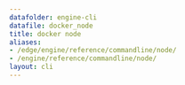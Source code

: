 ```yaml
---
datafolder: engine-cli
datafile: docker_node
title: docker node
aliases:
- /edge/engine/reference/commandline/node/
- /engine/reference/commandline/node/
layout: cli
---
```


<!--
此页面是根据 Docker 源代码自动生成的。如果您想建议更改此处显示的文本，请在 GitHub 上的源代码仓库中打开一个工单或拉取请求：

https://github.com/docker/cli
-->
